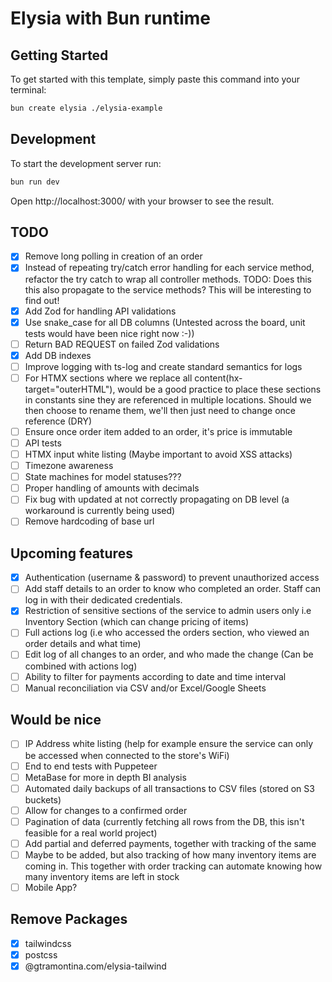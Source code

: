 # Elysia with Bun runtime

## Getting Started
To get started with this template, simply paste this command into your terminal:
```bash
bun create elysia ./elysia-example
```

## Development
To start the development server run:
```bash
bun run dev
```

Open http://localhost:3000/ with your browser to see the result.

## TODO
- [X] Remove long polling in creation of an order
- [X] Instead of repeating try/catch error handling for each service method, refactor the try catch to wrap all controller methods. TODO: Does this this also propagate to the service methods? This will be interesting to find out!
- [X] Add Zod for handling API validations
- [X] Use snake_case for all DB columns (Untested across the board, unit tests would have been nice right now :-))
- [ ] Return BAD REQUEST on failed Zod validations
- [X] Add DB indexes
- [ ] Improve logging with ts-log and create standard semantics for logs
- [ ] For HTMX sections where we replace all content(hx-target="outerHTML"), would be a good practice to place these sections in constants sine they are referenced in multiple locations. Should we then choose to rename them, we'll then just need to change once reference (DRY)
- [ ] Ensure once order item added to an order, it's price is immutable
- [ ] API tests
- [ ] HTMX input white listing (Maybe important to avoid XSS attacks)
- [ ] Timezone awareness
- [ ] State machines for model statuses???
- [ ] Proper handling of amounts with decimals
- [ ] Fix bug with updated at not correctly propagating on DB level (a workaround is currently being used)
- [ ] Remove hardcoding of base url

## Upcoming features
- [X] Authentication (username & password) to prevent unauthorized access
- [ ] Add staff details to an order to know who completed an order. Staff can log in with their dedicated credentials.
- [X] Restriction of sensitive sections of the service to admin users only i.e Inventory Section (which can change pricing of items)
- [ ] Full actions log (i.e who accessed the orders section, who viewed an order details and what time)
- [ ] Edit log of all changes to an order, and who made the change (Can be combined with actions log)
- [ ] Ability to filter for payments according to date and time interval
- [ ] Manual reconciliation via CSV and/or Excel/Google Sheets

## Would be nice
- [ ] IP Address white listing (help for example ensure the service can only be accessed when connected to the store's WiFi)
- [ ] End to end tests with Puppeteer
- [ ] MetaBase for more in depth BI analysis
- [ ] Automated daily backups of all transactions to CSV files (stored on S3 buckets)
- [ ] Allow for changes to a confirmed order
- [ ] Pagination of data (currently fetching all rows from the DB, this isn't feasible for a real world project)
- [ ] Add partial and deferred payments, together with tracking of the same
- [ ] Maybe to be added, but also tracking of how many inventory items are coming in. This together with order tracking can automate knowing how many inventory items are left in stock
- [ ] Mobile App?

## Remove Packages
- [X] tailwindcss
- [X] postcss
- [X] @gtramontina.com/elysia-tailwind 
